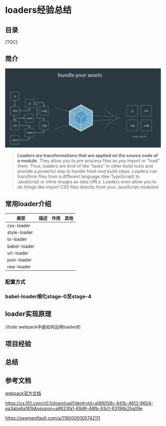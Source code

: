 # loaders经验总结
## 目录
[TOC]
## 简介
<!-- 
1.这是什么东西
  将所有的模块转换成js代码，方便webpack做后续的加载
2.能做什么事情
  2.1 怎么做 初级一些的
  2.2 webpack具体如何实现该事情的
3.项目里的运用经验
4.总结 
-->
![webpack打包](./images/bundle.png)
> <b>Loaders are transformations that are applied on the source code of a module.</b> They allow you to pre-process files as you import or “load” them. Thus, loaders are kind of like “tasks” in other build tools and provide a powerful way to handle front-end build steps. Loaders can transform files from a different language (like TypeScript) to JavaScript or inline images as data URLs. Loaders even allow you to do things like import CSS files directly from your JavaScript modules!

## 常用loader介绍
类型|描述|作用|其他
--|--|--|--
css-loader|||
style-loader|||
ts-loader|||
babel-loader|||
url-loader|||
json-loader|||
raw-loader|||

### 配置方式

### babel-loader细化stage-0至stage-4

## loader实现原理

//todo webpack中是如何运用loader的

## 项目经验

## 总结

## 参考文档

[webpack官方文档](https://webpack.js.org/concepts/loaders/)

https://cs.101.com/v0.1/download?dentryId=a189058c-841b-4813-9604-ea3aba6a181b&session=a8823fa1-69d9-48fb-93c1-63196b2ba09e

https://segmentfault.com/a/1190000005742111